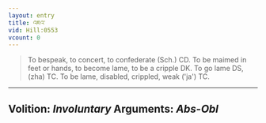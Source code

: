 ```yaml
---
layout: entry
title: འཇའ་
vid: Hill:0553
vcount: 0
---
```

> To bespeak, to concert, to confederate (Sch\.) CD\. To be maimed in feet or hands, to become lame, to be a cripple DK\. To go lame DS, (zha) TC\. To be lame, disabled, crippled, weak ('ja') TC\.

---
Volition: _Involuntary_
Arguments: _Abs-Obl_
---

